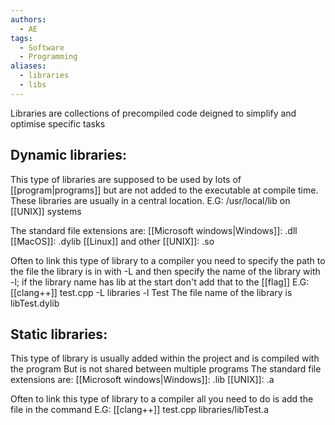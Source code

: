 ```yaml
---
authors:
  - AE
tags:
  - Software
  - Programming
aliases:
  - libraries
  - libs
---
```

Libraries are collections of precompiled code deigned to simplify and optimise specific tasks

## Dynamic libraries:

This type of libraries are supposed to be used by lots of [[program|programs]] but are not added to the executable at compile time.
These libraries are usually in a central location.
E.G: /usr/local/lib on [[UNIX]] systems

The standard file extensions are:
	[[Microsoft windows|Windows]]: .dll
	[[MacOS]]: .dylib
	[[Linux]] and other [[UNIX]]: .so

Often to link this type of library to a compiler you need to specify the path to the file the library is in with -L and then specify the name of the library with -l; if the library name has lib at the start don't add that to the [[flag]]
E.G: [[clang++]] test.cpp -L libraries -l Test
The file name of the library is libTest.dylib

## Static libraries:

This type of library is usually added within the project and is compiled with the program
But is not shared between multiple programs
The standard file extensions are:
	[[Microsoft windows|Windows]]: .lib
	[[UNIX]]: .a

Often to link this type of library to a compiler all you need to do is add the file in the command
E.G: [[clang++]] test.cpp libraries/libTest.a